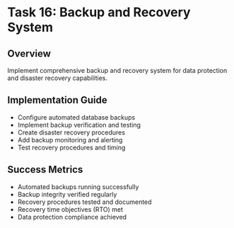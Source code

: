# Task 16: Backup and Recovery System

## Overview
Implement comprehensive backup and recovery system for data protection and disaster recovery capabilities.

## Implementation Guide
- Configure automated database backups
- Implement backup verification and testing
- Create disaster recovery procedures
- Add backup monitoring and alerting
- Test recovery procedures and timing

## Success Metrics
- Automated backups running successfully
- Backup integrity verified regularly
- Recovery procedures tested and documented
- Recovery time objectives (RTO) met
- Data protection compliance achieved